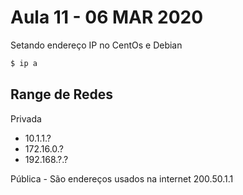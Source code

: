 # Aula 11 - 06 MAR 2020

Setando endereço IP no CentOs e Debian

```bash
$ ip a
```

## Range de Redes

Privada
* 10.1.1.?
* 172.16.0.?
* 192.168.?.?

Pública - São endereços usados na internet
200.50.1.1